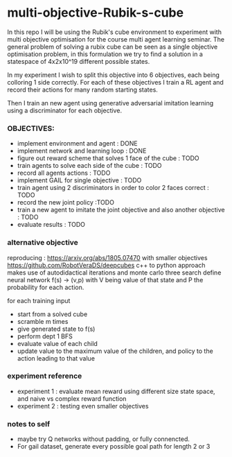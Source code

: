 # multi-objective-Rubik-s-cube
In this repo I will be using the Rubik's cube environment to experiment with multi objective optimisation for the course multi agent learning seminar.
The general problem of solving a rubix cube can be seen as a single objective optimisation problem, in this formulation we try to find a solution in a statespace of 4x2x10^19 different possible states.

In my experiment I wish to split this objective into 6 objectives, each being colloring 1 side correctly.
For each of these objectives I train a RL agent and record their actions for many random starting states.

Then I train an new agent using generative adversarial imitation learning using a discriminator for each objective.

### OBJECTIVES:
   - implement environment and agent : DONE
   - implement network and learning loop : DONE
   - figure out reward scheme that solves 1 face of the cube : TODO
   - train agents to solve each side of the cube : TODO
   - record all agents actions : TODO
   - implement GAIL for single objective : TODO
   - train agent using 2 discriminators in order to color 2 faces correct : TODO
   - record the new joint policy :TODO
   - train a new agent to imitate the joint objective and also another objective : TODO
   - evaluate results : TODO


### alternative objective
reproducing : https://arxiv.org/abs/1805.07470 with smaller objectives
https://github.com/RobotVeraDS/deepcubes c++ to python
approach makes use of autodidactical iterations and monte carlo three search
define neural network f(s) -> (v,p)
with V being value of that state and P the probability for each action.

for each training input
   - start from a solved cube
   - scramble m times
   - give generated state to f(s)
   - perform dept 1 BFS
   - evaluate value of each child
   - update value to the maximum value of the children, and policy to the action leading to that value

   

### experiment reference
   - experiment 1 : evaluate mean reward using different size state space, and naive vs complex reward function
   - experiment 2 : testing even smaller objectives



### notes to self
- maybe try Q networks without padding, or fully connencted.
- For gail dataset, generate every possible goal path for length 2 or 3
